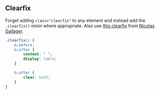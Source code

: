 ## Clearfix

Forget adding `class="clearfix"` to any element and instead add the `.clearfix()` mixin where appropriate. Also use [this clearfix](http://nicolasgallagher.com/micro-clearfix-hack/) from [Nicolas Gallager](http://twitter.com/necolas).

```css
.clearfix() {
    &:before,
    &:after {
        content: " ";
        display: table;
    }

    &:after {
        clear: both;
    }
}
```
